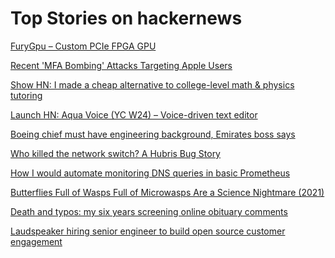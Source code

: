 # Top Stories on hackernews <br />
[FuryGpu – Custom PCIe FPGA GPU](https://www.furygpu.com)

[Recent 'MFA Bombing' Attacks Targeting Apple Users](https://krebsonsecurity.com/2024/03/recent-mfa-bombing-attacks-targeting-apple-users/)

[Show HN: I made a cheap alternative to college-level math & physics tutoring]()

[Launch HN: Aqua Voice (YC W24) – Voice-driven text editor]()

[Boeing chief must have engineering background, Emirates boss says](https://www.ft.com/content/fcacc767-5f05-414e-bebc-61c737764e7b)

[Who killed the network switch? A Hubris Bug Story](https://cliffle.com/blog/who-killed-the-network-switch/)

[How I would automate monitoring DNS queries in basic Prometheus](https://utcc.utoronto.ca/~cks/space/blog/sysadmin/PrometheusAutomatingDNSChecks)

[Butterflies Full of Wasps Full of Microwasps Are a Science Nightmare (2021)](https://www.atlasobscura.com/articles/butterflies-parasitic-wasps-finland)

[Death and typos: my six years screening online obituary comments](https://www.theguardian.com/lifeandstyle/2024/mar/26/online-sympathy-condolence-notes-screening)

[Laudspeaker hiring senior engineer to build open source customer engagement]()
